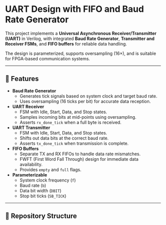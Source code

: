 # UART Design with FIFO and Baud Rate Generator

This project implements a **Universal Asynchronous Receiver/Transmitter (UART)** in Verilog, with integrated **Baud Rate Generator**, **Transmitter and Receiver FSMs**, and **FIFO buffers** for reliable data handling.  

The design is parameterized, supports oversampling (16×), and is suitable for FPGA-based communication systems.

---

## 🚀 Features

- **Baud Rate Generator**
  - Generates tick signals based on system clock and target baud rate.
  - Uses oversampling (16 ticks per bit) for accurate data reception.
- **UART Receiver**
  - FSM with Idle, Start, Data, and Stop states.
  - Samples incoming bits at mid-points using oversampling.
  - Asserts `rx_done_tick` when a full byte is received.
- **UART Transmitter**
  - FSM with Idle, Start, Data, and Stop states.
  - Shifts out data bits at the correct baud rate.
  - Asserts `tx_done_tick` when transmission is complete.
- **FIFO Buffers**
  - Separate TX and RX FIFOs to handle data rate mismatches.
  - FWFT (First Word Fall Through) design for immediate data availability.
  - Provides `empty` and `full` flags.
- **Parameterizable**
  - System clock frequency (`f`)
  - Baud rate (`b`)
  - Data bit width (`DBIT`)
  - Stop bit ticks (`SB_TICK`)

---

## 📂 Repository Structure

